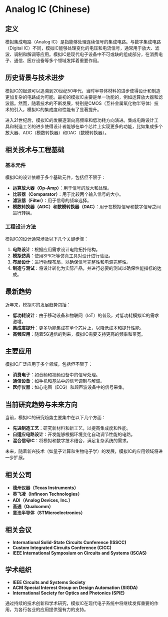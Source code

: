 # Analog IC (Chinese)

## 定义

模拟集成电路（Analog IC）是指能够处理连续信号的集成电路。与数字集成电路（Digital IC）不同，模拟IC能够处理变化的电压和电流信号，通常用于放大、滤波、调制和解调等应用。模拟IC是现代电子设备中不可或缺的组成部分，在消费电子、通信、医疗设备等多个领域发挥着重要作用。

## 历史背景与技术进步

模拟IC的起源可以追溯到20世纪50年代，当时半导体材料的进步使得设计和制造更加复杂的电路成为可能。最初的模拟IC主要是单一功能的，例如运算放大器和滤波器。然而，随着技术的不断发展，特别是CMOS（互补金属氧化物半导体）技术的引入，模拟IC的集成度和性能有了显著提升。

进入21世纪后，模拟IC的发展逐渐向高频率和低功耗方向演进。集成电路设计工具和制造工艺的进步使得设计者能够在单个芯片上实现更多的功能，比如集成多个放大器、ADC（模数转换器）和DAC（数模转换器）。

## 相关技术与工程基础

### 基本元件

模拟IC的设计依赖于多个基础元件，包括但不限于：

- **运算放大器（Op-Amp）**：用于信号的放大和处理。
- **比较器（Comparator）**：用于比较两个输入信号的大小。
- **滤波器（Filter）**：用于信号的频率选择。
- **模数转换器（ADC）和数模转换器（DAC）**：用于在模拟信号和数字信号之间进行转换。

### 工程设计方法

模拟IC的设计通常涉及以下几个关键步骤：

1. **电路设计**：根据应用需求设计电路拓扑结构。
2. **模拟仿真**：使用SPICE等仿真工具对设计进行验证。
3. **布局设计**：进行物理布局，以确保信号完整性和电源完整性。
4. **制造与测试**：将设计转化为实际产品，并进行必要的测试以确保性能指标的达成。

## 最新趋势

近年来，模拟IC的发展趋势包括：

- **低功耗设计**：由于移动设备和物联网（IoT）的普及，对低功耗模拟IC的需求激增。
- **集成度提升**：更多功能集成在单个芯片上，以降低成本和提升性能。
- **高频应用**：随着5G通信的到来，模拟IC需要支持更高的频率和带宽。

## 主要应用

模拟IC广泛应用于多个领域，包括但不限于：

- **消费电子**：如音频和视频设备中的信号处理。
- **通信设备**：如手机和基站中的信号调制与解调。
- **医疗仪器**：如心电图（ECG）和超声波设备中的信号采集。

## 当前研究趋势与未来方向

当前，模拟IC的研究趋势主要集中在以下几个方面：

- **先进制造工艺**：研究新材料和新工艺，以提高集成度和性能。
- **自适应电路设计**：开发能够根据环境变化自动调节性能的电路。
- **混合信号IC**：将模拟和数字技术结合，满足复杂系统的需求。

未来，随着新兴技术（如量子计算和生物电子学）的发展，模拟IC的应用领域将进一步扩展。

## 相关公司

- **德州仪器（Texas Instruments）**
- **英飞凌（Infineon Technologies）**
- **ADI（Analog Devices, Inc.）**
- **高通（Qualcomm）**
- **意法半导体（STMicroelectronics）**

## 相关会议

- **International Solid-State Circuits Conference (ISSCC)**
- **Custom Integrated Circuits Conference (CICC)**
- **IEEE International Symposium on Circuits and Systems (ISCAS)**

## 学术组织

- **IEEE Circuits and Systems Society**
- **ACM Special Interest Group on Design Automation (SIGDA)**
- **International Society for Optics and Photonics (SPIE)**

通过持续的技术创新和学术研究，模拟IC在现代电子系统中将继续发挥重要的作用，为各行各业的应用提供强有力的支持。